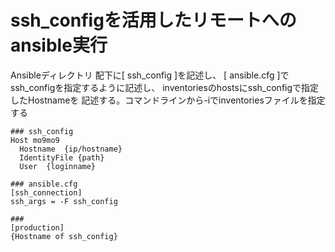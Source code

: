 # ssh_configを活用したリモートへのansible実行

Ansibleディレクトリ 配下に[ ssh_config ]を記述し、
[ ansible.cfg ]でssh_configを指定するように記述し、
inventoriesのhostsにssh_configで指定したHostnameを
記述する。コマンドラインから-iでinventoriesファイルを指定する
```
### ssh_config
Host mo9mo9
  Hostname  {ip/hostname}
  IdentityFile {path}
  User  {loginname}

### ansible.cfg
[ssh_connection]
ssh_args = -F ssh_config

### 
[production]
{Hostname of ssh_config}
```
